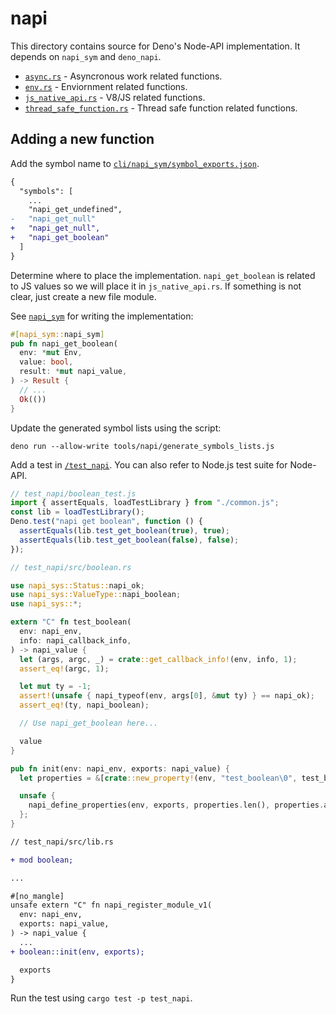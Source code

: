 # napi

This directory contains source for Deno's Node-API implementation. It depends on
`napi_sym` and `deno_napi`.

- [`async.rs`](./async.rs) - Asyncronous work related functions.
- [`env.rs`](./env.rs) - Enviornment related functions.
- [`js_native_api.rs`](./js_native_api.rs) - V8/JS related functions.
- [`thread_safe_function.rs`](./threadsafe_functions.rs) - Thread safe function
  related functions.

## Adding a new function

Add the symbol name to
[`cli/napi_sym/symbol_exports.json`](../napi_sym/symbol_exports.json).

```diff
{
  "symbols": [
    ...
    "napi_get_undefined",
-   "napi_get_null"
+   "napi_get_null",
+   "napi_get_boolean"
  ]
}
```

Determine where to place the implementation. `napi_get_boolean` is related to JS
values so we will place it in `js_native_api.rs`. If something is not clear,
just create a new file module.

See [`napi_sym`](../napi_sym/) for writing the implementation:

```rust
#[napi_sym::napi_sym]
pub fn napi_get_boolean(
  env: *mut Env,
  value: bool,
  result: *mut napi_value,
) -> Result {
  // ...
  Ok(())
}
```

Update the generated symbol lists using the script:

```
deno run --allow-write tools/napi/generate_symbols_lists.js
```

Add a test in [`/test_napi`](../../test_napi/). You can also refer to Node.js
test suite for Node-API.

```js
// test_napi/boolean_test.js
import { assertEquals, loadTestLibrary } from "./common.js";
const lib = loadTestLibrary();
Deno.test("napi get boolean", function () {
  assertEquals(lib.test_get_boolean(true), true);
  assertEquals(lib.test_get_boolean(false), false);
});
```

```rust
// test_napi/src/boolean.rs

use napi_sys::Status::napi_ok;
use napi_sys::ValueType::napi_boolean;
use napi_sys::*;

extern "C" fn test_boolean(
  env: napi_env,
  info: napi_callback_info,
) -> napi_value {
  let (args, argc, _) = crate::get_callback_info!(env, info, 1);
  assert_eq!(argc, 1);

  let mut ty = -1;
  assert!(unsafe { napi_typeof(env, args[0], &mut ty) } == napi_ok);
  assert_eq!(ty, napi_boolean);

  // Use napi_get_boolean here...

  value
}

pub fn init(env: napi_env, exports: napi_value) {
  let properties = &[crate::new_property!(env, "test_boolean\0", test_boolean)];

  unsafe {
    napi_define_properties(env, exports, properties.len(), properties.as_ptr())
  };
}
```

```diff
// test_napi/src/lib.rs

+ mod boolean;

...

#[no_mangle]
unsafe extern "C" fn napi_register_module_v1(
  env: napi_env,
  exports: napi_value,
) -> napi_value {
  ...
+ boolean::init(env, exports);

  exports
}
```

Run the test using `cargo test -p test_napi`.

